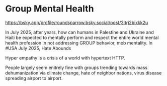 # Group Mental Health

https://bsky.app/profile/roundsparrow.bsky.social/post/3ltrj2bixkk2u

In July 2025, after years, how can humans in Palestine and Ukraine and Haiti be expected to mentally perform and respect the entire world mental health profession in not addressing GROUP behavior, mob mentality. In #USA July 2025, Hate Abounds

Hyper empathy is a crisis of a world with hypertext HTTP.

People largely seem enitrely fine with groups trending towards mass dehumanization via climate change, hate of neighbor nations, virus disease spreading airport to airport. 
